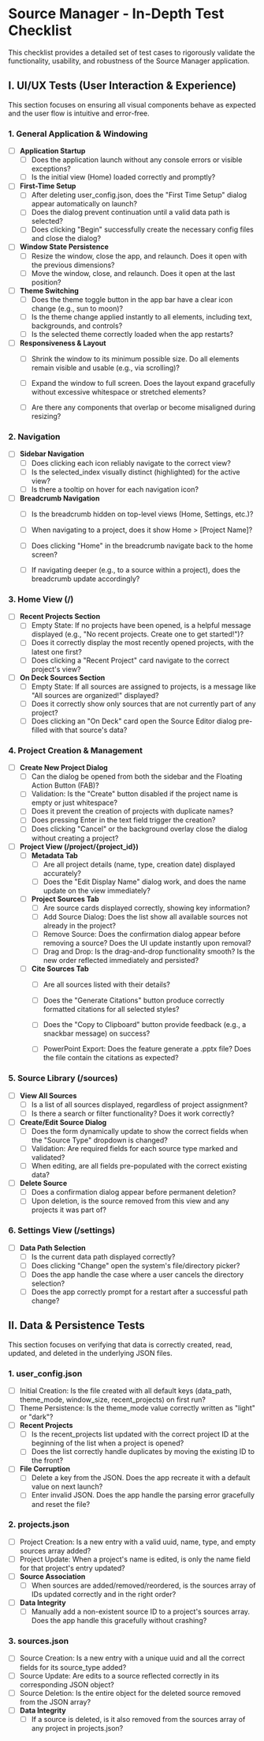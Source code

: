 
# Source Manager - In-Depth Test Checklist

This checklist provides a detailed set of test cases to rigorously validate the functionality, usability, and robustness of the Source Manager application.

## I. UI/UX Tests (User Interaction & Experience)

This section focuses on ensuring all visual components behave as expected and the user flow is intuitive and error-free.

### 1. General Application & Windowing

- [ ] **Application Startup**
  - [ ] Does the application launch without any console errors or visible exceptions?
  - [ ] Is the initial view (Home) loaded correctly and promptly?

- [ ] **First-Time Setup**
  - [ ] After deleting user_config.json, does the "First Time Setup" dialog appear automatically on launch?
  - [ ] Does the dialog prevent continuation until a valid data path is selected?
  - [ ] Does clicking "Begin" successfully create the necessary config files and close the dialog?

- [ ] **Window State Persistence**
  - [ ] Resize the window, close the app, and relaunch. Does it open with the previous dimensions?
  - [ ] Move the window, close, and relaunch. Does it open at the last position?

- [ ] **Theme Switching**
  - [ ] Does the theme toggle button in the app bar have a clear icon change (e.g., sun to moon)?
  - [ ] Is the theme change applied instantly to all elements, including text, backgrounds, and controls?
  - [ ] Is the selected theme correctly loaded when the app restarts?

- [ ] **Responsiveness & Layout**
  - [ ] Shrink the window to its minimum possible size. Do all elements remain visible and usable (e.g., via scrolling)?
  - [ ] Expand the window to full screen. Does the layout expand gracefully without excessive whitespace or stretched elements?
  - [ ] Are there any components that overlap or become misaligned during resizing?


### 2. Navigation

- [ ] **Sidebar Navigation**
  - [ ] Does clicking each icon reliably navigate to the correct view?
  - [ ] Is the selected_index visually distinct (highlighted) for the active view?
  - [ ] Is there a tooltip on hover for each navigation icon?

- [ ] **Breadcrumb Navigation**
  - [ ] Is the breadcrumb hidden on top-level views (Home, Settings, etc.)?
  - [ ] When navigating to a project, does it show Home > [Project Name]?
  - [ ] Does clicking "Home" in the breadcrumb navigate back to the home screen?
  - [ ] If navigating deeper (e.g., to a source within a project), does the breadcrumb update accordingly?


### 3. Home View (/)

- [ ] **Recent Projects Section**
  - [ ] Empty State: If no projects have been opened, is a helpful message displayed (e.g., "No recent projects. Create one to get started!")?
  - [ ] Does it correctly display the most recently opened projects, with the latest one first?
  - [ ] Does clicking a "Recent Project" card navigate to the correct project's view?

- [ ] **On Deck Sources Section**
  - [ ] Empty State: If all sources are assigned to projects, is a message like "All sources are organized!" displayed?
  - [ ] Does it correctly show only sources that are not currently part of any project?
  - [ ] Does clicking an "On Deck" card open the Source Editor dialog pre-filled with that source's data?

### 4. Project Creation & Management

- [ ] **Create New Project Dialog**
  - [ ] Can the dialog be opened from both the sidebar and the Floating Action Button (FAB)?
  - [ ] Validation: Is the "Create" button disabled if the project name is empty or just whitespace?
  - [ ] Does it prevent the creation of projects with duplicate names?
  - [ ] Does pressing Enter in the text field trigger the creation?
  - [ ] Does clicking "Cancel" or the background overlay close the dialog without creating a project?

- [ ] **Project View (/project/{project_id})**
  - [ ] **Metadata Tab**
    - [ ] Are all project details (name, type, creation date) displayed accurately?
    - [ ] Does the "Edit Display Name" dialog work, and does the name update on the view immediately?
  - [ ] **Project Sources Tab**
    - [ ] Are source cards displayed correctly, showing key information?
    - [ ] Add Source Dialog: Does the list show all available sources not already in the project?
    - [ ] Remove Source: Does the confirmation dialog appear before removing a source? Does the UI update instantly upon removal?
    - [ ] Drag and Drop: Is the drag-and-drop functionality smooth? Is the new order reflected immediately and persisted?
  - [ ] **Cite Sources Tab**
    - [ ] Are all sources listed with their details?
    - [ ] Does the "Generate Citations" button produce correctly formatted citations for all selected styles?
    - [ ] Does the "Copy to Clipboard" button provide feedback (e.g., a snackbar message) on success?
    - [ ] PowerPoint Export: Does the feature generate a .pptx file? Does the file contain the citations as expected?


### 5. Source Library (/sources)

- [ ] **View All Sources**
  - [ ] Is a list of all sources displayed, regardless of project assignment?
  - [ ] Is there a search or filter functionality? Does it work correctly?

- [ ] **Create/Edit Source Dialog**
  - [ ] Does the form dynamically update to show the correct fields when the "Source Type" dropdown is changed?
  - [ ] Validation: Are required fields for each source type marked and validated?
  - [ ] When editing, are all fields pre-populated with the correct existing data?

- [ ] **Delete Source**
  - [ ] Does a confirmation dialog appear before permanent deletion?
  - [ ] Upon deletion, is the source removed from this view and any projects it was part of?

### 6. Settings View (/settings)

- [ ] **Data Path Selection**
  - [ ] Is the current data path displayed correctly?
  - [ ] Does clicking "Change" open the system's file/directory picker?
  - [ ] Does the app handle the case where a user cancels the directory selection?
  - [ ] Does the app correctly prompt for a restart after a successful path change?

## II. Data & Persistence Tests

This section focuses on verifying that data is correctly created, read, updated, and deleted in the underlying JSON files.

### 1. user_config.json

- [ ] Initial Creation: Is the file created with all default keys (data_path, theme_mode, window_size, recent_projects) on first run?
- [ ] Theme Persistence: Is the theme_mode value correctly written as "light" or "dark"?
- [ ] **Recent Projects**
  - [ ] Is the recent_projects list updated with the correct project ID at the beginning of the list when a project is opened?
  - [ ] Does the list correctly handle duplicates by moving the existing ID to the front?
- [ ] **File Corruption**
  - [ ] Delete a key from the JSON. Does the app recreate it with a default value on next launch?
  - [ ] Enter invalid JSON. Does the app handle the parsing error gracefully and reset the file?

### 2. projects.json

- [ ] Project Creation: Is a new entry with a valid uuid, name, type, and empty sources array added?
- [ ] Project Update: When a project's name is edited, is only the name field for that project's entry updated?
- [ ] **Source Association**
  - [ ] When sources are added/removed/reordered, is the sources array of IDs updated correctly and in the right order?
- [ ] **Data Integrity**
  - [ ] Manually add a non-existent source ID to a project's sources array. Does the app handle this gracefully without crashing?

### 3. sources.json

- [ ] Source Creation: Is a new entry with a unique uuid and all the correct fields for its source_type added?
- [ ] Source Update: Are edits to a source reflected correctly in its corresponding JSON object?
- [ ] Source Deletion: Is the entire object for the deleted source removed from the JSON array?
- [ ] **Data Integrity**
  - [ ] If a source is deleted, is it also removed from the sources array of any project in projects.json?